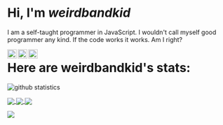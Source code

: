 # Hi, I'm *weirdbandkid*
I am a self-taught programmer in JavaScript. I wouldn't call myself good programmer any kind. If the code works it works. Am I right?

<a href="https://twitter.com/hflem_5_soccer">
  <img align="left" alt="Hunter Fleming | Twitter" width="21px" src="https://raw.githubusercontent.com/anuraghazra/anuraghazra/master/assets/twitter.svg" />
</a>
<a href="https://discord.gg/cEhU6VF">
  <img align="left" alt="Hunter's Discord" width="21px" src="https://raw.githubusercontent.com/anuraghazra/anuraghazra/master/assets/discord-round.svg" />
</a>
<a href="https://discord.gg/46HQ9rJ">
  <img align="left" alt="Mod Bot's Discord" width="21px" src="https://raw.githubusercontent.com/anuraghazra/anuraghazra/master/assets/discord-round.svg" />
</a> 

# 

# Here are weirdbandkid's stats:


![github statistics](https://github-readme-stats.vercel.app/api?username=weirdbandkid&show_icons=true&theme=tokyonight)

<a href="https://github.com/weirdbandkid">
  <img align="center" src="https://github-readme-stats.anuraghazra1.vercel.app/api/top-langs/?username=weirdbandkid&layout=compact&theme=material-palenight" />
</a>

<a href="https://github.com/weirdbandkid">
  <img align="center" src="https://github-readme-stats.vercel.app/api/pin/?username=weirdbandkid&repo=mod-bot&theme=material-palenight" />
</a>    
<a href="https://github.com/weirdbandkid/weirdbandkid.github.io">
  <img align="center" src="https://github-readme-stats.vercel.app/api/pin/?username=weirdbandkid&repo=weirdbandkid.github.io&theme=material-palenight" />
</a>

![](https://komarev.com/ghpvc/?username=weirdbandkid)
